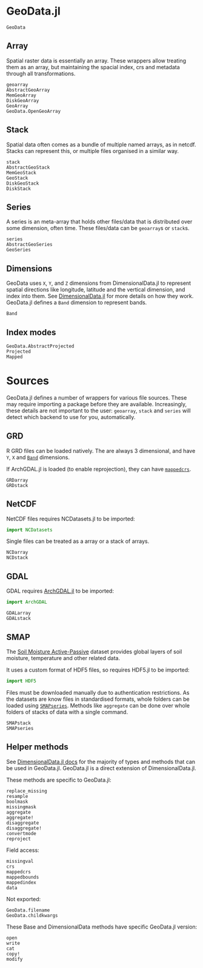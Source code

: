 # GeoData.jl

```@docs
GeoData
```

## Array

Spatial raster data is essentially an array. These wrappers allow treating them
as an array, but maintaining the spacial index, crs and metadata through all
transformations.

```@docs
geoarray
AbstractGeoArray
MemGeoArray
DiskGeoArray
GeoArray
GeoData.OpenGeoArray
```

## Stack

Spatial data often comes as a bundle of multiple named arrays, as in netcdf.
Stacks can represent this, or multiple files organised in a similar way.

```@docs
stack
AbstractGeoStack
MemGeoStack
GeoStack
DiskGeoStack
DiskStack
```

## Series

A series is an meta-array that holds other files/data that is distributed over
some dimension, often time. These files/data can be `geoarray`s or `stack`s.

```@docs
series
AbstractGeoSeries
GeoSeries
```

## Dimensions

GeoData uses `X`, `Y`, and `Z` dimensions from DimensionalData.jl to represent
spatial directions like longitude, latitude and the vertical dimension, and
index into them. See
[DimensionalData.jl](https://github.com/rafaqz/DimensionalData.jl/) for more
details on how they work. GeoData.jl defines a `Band` dimension to represent
bands.

```@docs
Band
```

## Index modes

```@docs
GeoData.AbstractProjected
Projected
Mapped
```

# Sources

GeoData.jl defines a number of wrappers for various file sources. These may
require importing a package before they are available. Increasingly, these
details are not important to the user: `geoarray`, `stack` and `series` will
detect which backend to use for you, automatically.

## GRD

R GRD files can be loaded natively. The are always 3 dimensional, and have
`Y`, `X` and [`Band`](@ref) dimensions.

If ArchGDAL.jl is loaded (to enable reprojection), they can have [`mappedcrs`](@ref).

```@docs
GRDarray
GRDstack
```

## NetCDF

NetCDF files requires NCDatasets.jl to be imported:

```julia
import NCDatasets
```

Single files can be treated as a array or a stack of arrays. 

```@docs
NCDarray
NCDstack
```

## GDAL

GDAL requires [ArchGDAL.jl](https://github.com/yeesian/ArchGDAL.jl/issues) to be
imported: 

```julia
import ArchGDAL
```

```@docs
GDALarray
GDALstack
```

## SMAP

The [Soil Moisture Active-Passive](https://smap.jpl.nasa.gov/) dataset provides
global layers of soil moisture, temperature and other related data.

It uses a custom format of HDF5 files, so requires HDF5.jl to be imported:

```julia
import HDF5
```

Files must be downloaded manually due to authentication restrictions. As the
datasets are know files in standardised formats, whole folders can be loaded
using [`SMAPseries`](@ref). Methods like `aggregate` can be done over whole
folders of stacks of data with a single command.

```@docs
SMAPstack
SMAPseries
```

## Helper methods

See [DimensionalData.jl docs](https://rafaqz.github.io/DimensionalData.jl/stable/)
for the majority of types and methods that can be used in GeoData.jl. 
GeoData.jl is a direct extension of DimensionalData.jl.

These methods are specific to GeoData.jl:

```@docs
replace_missing
resample
boolmask
missingmask
aggregate
aggregate!
disaggregate
disaggregate!
convertmode
reproject
```

Field access:

```@docs
missingval
crs
mappedcrs
mappedbounds
mappedindex
data
```

Not exported:
```@docs
GeoData.filename
GeoData.childkwargs
```

These Base and DimensionalData methods have specific GeoData.jl version:

```@docs
open
write
cat
copy!
modify
```
